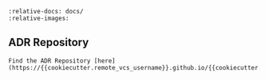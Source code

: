 ```{include} adr/index.md
:relative-docs: docs/
:relative-images:
```

ADR Repository
----
```{note}
Find the ADR Repository [here](https://{{cookiecutter.remote_vcs_username}}.github.io/{{cookiecutter.project_slug}}/adr/)
```
